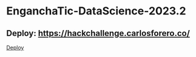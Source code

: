 # EnganchaTic-DataScience-2023.2

## Deploy: https://hackchallenge.carlosforero.co/

[Deploy](https://hackchallenge.carlosforero.co/)

